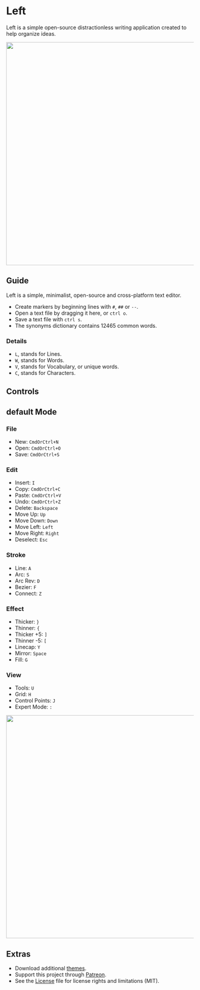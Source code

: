 # Left

Left is a simple open-source distractionless writing application created to help organize ideas. 

<img src='https://raw.githubusercontent.com/hundredrabbits/Left/master/PREVIEW.jpg' width="600"/>

## Guide

Left is a simple, minimalist, open-source and cross-platform text editor. 

- Create markers by beginning lines with `#`, `##` or `--`.
- Open a text file by dragging it here, or `ctrl o`.
- Save a text file with `ctrl s`.
- The synonyms dictionary contains 12465 common words.

### Details

- `L`, stands for Lines.
- `W`, stands for Words.
- `V`, stands for Vocabulary, or unique words.
- `C`, stands for Characters.

## Controls

## default Mode

### File
- New: `CmdOrCtrl+N`
- Open: `CmdOrCtrl+O`
- Save: `CmdOrCtrl+S`

### Edit
- Insert: `I`
- Copy: `CmdOrCtrl+C`
- Paste: `CmdOrCtrl+V`
- Undo: `CmdOrCtrl+Z`
- Delete: `Backspace`
- Move Up: `Up`
- Move Down: `Down`
- Move Left: `Left`
- Move Right: `Right`
- Deselect: `Esc`

### Stroke
- Line: `A`
- Arc: `S`
- Arc Rev: `D`
- Bezier: `F`
- Connect: `Z`

### Effect
- Thicker: `}`
- Thinner: `{`
- Thicker +5: `]`
- Thinner -5: `[`
- Linecap: `Y`
- Mirror: `Space`
- Fill: `G`

### View
- Tools: `U`
- Grid: `H`
- Control Points: `J`
- Expert Mode: `:`

<img src='https://cdn.rawgit.com/hundredrabbits/Left/master/LAYOUT.svg?v=1' width="600"/>

## Extras

- Download additional [themes](https://github.com/hundredrabbits/Themes).
- Support this project through [Patreon](https://patreon.com/100).
- See the [License](LICENSE.md) file for license rights and limitations (MIT).
